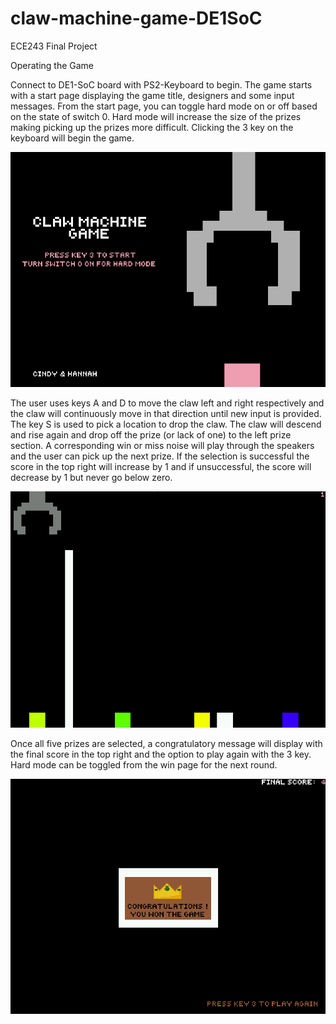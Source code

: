 # claw-machine-game-DE1SoC
ECE243 Final Project

Operating the Game

Connect to DE1-SoC board with PS2-Keyboard to begin. The game starts with a start page displaying the game title, designers and some input messages.
From the start page, you can toggle hard mode on or off based on the state of switch 0. Hard mode will increase the size of the prizes making picking up the prizes more difficult.
Clicking the 3 key on the keyboard will begin the game.

![Start Screen](clawmachinestart.png)

The user uses keys A and D to move the claw left and right respectively and the claw will continuously move in that direction until new input is provided.
The key S is used to pick a location to drop the claw.
The claw will descend and rise again and drop off the prize (or lack of one) to the left prize section.
A corresponding win or miss noise will play through the speakers and the user can pick up the next prize.
If the selection is successful the score in the top right will increase by 1 and if unsuccessful, the score will decrease by 1 but never go below zero.

![Mid Game](clawmachinegame.png)

Once all five prizes are selected, a congratulatory message will display with the final score in the top right and the option to play again with the 3 key.
Hard mode can be toggled from the win page for the next round.

![Win Screen](winscreen.png)
